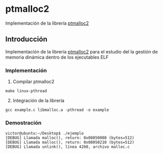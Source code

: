 # ptmalloc2

Implementación de la librería [ptmalloc2](http://www.malloc.de/en/)

## Introducción
Implementación de la librería [ptmalloc2](http://www.malloc.de/en/) para el estudio del la gestión de memoria dinámica dentro de los ejecutables ELF

### Implementación

1. Compilar ptmalloc2
```
make linux-pthread
```

2. Integración de la librería
```
gcc example.c libmalloc.a -pthread -o example
```

### Demostración
```
victor@ubuntu:~/Desktop$ ./ejemplo 
[DEBUG] Llamada malloc(), return: 0x08050008 (bytes=512)
[DEBUG] Llamada malloc(), return: 0x08050210 (bytes=512)
[DEBUG] Llamada unlink(), línea 4260, archivo malloc.c
```